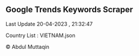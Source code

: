 

## Google Trends Keywords Scraper 
 
Last Update 20-04-2023 , 21:32:47

Country List :
VIETNAM.json



© Abdul Muttaqin 
